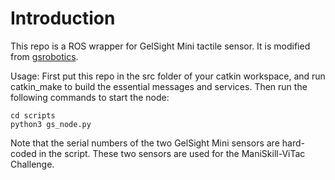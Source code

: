# Introduction
This repo is a ROS wrapper for GelSight Mini tactile sensor. It is modified from [gsrobotics](https://github.com/gelsightinc/gsrobotics).

Usage:
First put this repo in the src folder of your catkin workspace, and run catkin_make to build the essential messages and services.
Then run the following commands to start the node:
```
cd scripts
python3 gs_node.py
```

Note that the serial numbers of the two GelSight Mini sensors are hard-coded in the script. These two sensors are used for the ManiSkill-ViTac Challenge.